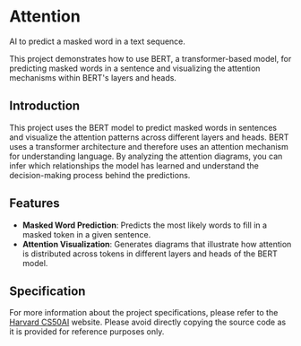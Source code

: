 # Attention

AI to predict a masked word in a text sequence.

This project demonstrates how to use BERT, a transformer-based model, for predicting masked words in a sentence and visualizing the attention mechanisms within BERT's layers and heads.

## Introduction

This project uses the BERT model to predict masked words in sentences and visualize the attention patterns across different layers and heads.
BERT uses a transformer architecture and therefore uses an attention mechanism for understanding language. 
By analyzing the attention diagrams, you can infer which relationships the model has learned and understand the decision-making process behind the predictions.

## Features

* **Masked Word Prediction**: Predicts the most likely words to fill in a masked token in a given sentence.
* **Attention Visualization**: Generates diagrams that illustrate how attention is distributed across tokens in different layers and heads of the BERT model.

## Specification

For more information about the project specifications, please refer to the [Harvard CS50AI](https://cs50.harvard.edu/ai/) website.
Please avoid directly copying the source code as it is provided for reference purposes only.

